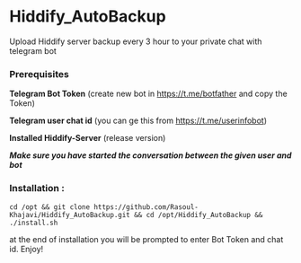 # Hiddify_AutoBackup
Upload Hiddify server backup every 3 hour to your private chat with telegram bot 

### Prerequisites
**Telegram Bot Token** (create new bot in https://t.me/botfather and copy the Token)

**Telegram user chat id** (you can ge this from https://t.me/userinfobot)

**Installed Hiddify-Server** (release version) 

***Make sure you have started the conversation between the given user and bot***


### Installation : 
```
cd /opt && git clone https://github.com/Rasoul-Khajavi/Hiddify_AutoBackup.git && cd /opt/Hiddify_AutoBackup && ./install.sh
```
at the end of installation you will be prompted to enter Bot Token and chat id. 
Enjoy!
